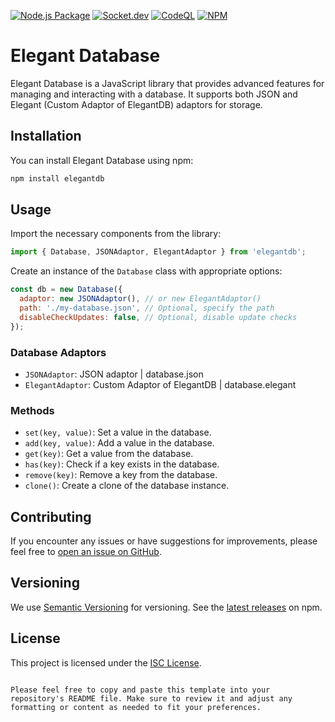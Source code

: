 [![Node.js Package](https://github.com/Nicat-dcw/elegant.db/actions/workflows/npm-publish.yml/badge.svg?event=default)](https://github.com/Nicat-dcw/elegant.db/actions/workflows/npm-publish.yml)
[![Socket.dev](https://socket.dev/api/badge/npm/package/elegantdb)](https://socket.dev/npm/elegantdb/issues)
[![CodeQL](https://github.com/Nicat-dcw/elegant.db/actions/workflows/codeql.yml/badge.svg)](https://github.com/Nicat-dcw/elegant.db/actions/workflows/codeql.yml)
[![NPM](https://img.shields.io/npm/v/elegantdb)]()

# Elegant Database

Elegant Database is a JavaScript library that provides advanced features for managing and interacting with a database. It supports both JSON and Elegant (Custom Adaptor of ElegantDB) adaptors for storage.

## Installation

You can install Elegant Database using npm:

```sh
npm install elegantdb
```

## Usage

Import the necessary components from the library:

```javascript
import { Database, JSONAdaptor, ElegantAdaptor } from 'elegantdb';
```

Create an instance of the `Database` class with appropriate options:

```javascript
const db = new Database({
  adaptor: new JSONAdaptor(), // or new ElegantAdaptor()
  path: './my-database.json', // Optional, specify the path
  disableCheckUpdates: false, // Optional, disable update checks
});
```

### Database Adaptors
- `JSONAdaptor`: JSON adaptor | database.json
- `ElegantAdaptor`: Custom Adaptor of ElegantDB | database.elegant
### Methods

- `set(key, value)`: Set a value in the database.
- `add(key, value)`: Add a value in the database.
- `get(key)`: Get a value from the database.
- `has(key)`: Check if a key exists in the database.
- `remove(key)`: Remove a key from the database.
- `clone()`: Create a clone of the database instance.

## Contributing

If you encounter any issues or have suggestions for improvements, please feel free to [open an issue on GitHub](https://github.com/Nicat-dcw/elegantdb/issues).

## Versioning

We use [Semantic Versioning](https://semver.org/) for versioning. See the [latest releases](https://www.npmjs.com/package/elegant-database) on npm.

## License

This project is licensed under the [ISC License](https://opensource.org/licenses/ISC).
```

Please feel free to copy and paste this template into your repository's README file. Make sure to review it and adjust any formatting or content as needed to fit your preferences.
